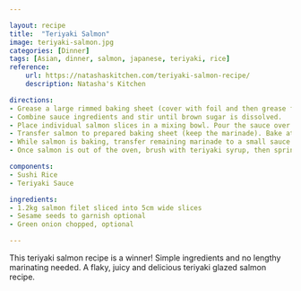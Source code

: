 ```yaml
---

layout: recipe
title:  "Teriyaki Salmon"
image: teriyaki-salmon.jpg
categories: [Dinner]
tags: [Asian, dinner, salmon, japanese, teriyaki, rice]
reference:
    url: https://natashaskitchen.com/teriyaki-salmon-recipe/
    description: Natasha's Kitchen

directions:
- Grease a large rimmed baking sheet (cover with foil and then grease for easier clean-up). Preheat oven to 205˚C.
- Combine sauce ingredients and stir until brown sugar is dissolved.
- Place individual salmon slices in a mixing bowl. Pour the sauce over the salmon, cover with plastic wrap and let marinate 20 minutes (at room temp or refrigerated).
- Transfer salmon to prepared baking sheet (keep the marinade). Bake at 205˚C for 12-16 minutes or until salmon is flaky and cooked through, bake times may vary by thickness and cut of salmon (see notes on how long to bake salmon below).
- While salmon is baking, transfer remaining marinade to a small sauce pan and bring to a boil then reduce heat to a simmer and cook, stirring occasionally until slightly thickened (3-4 min) then remove from heat.
- Once salmon is out of the oven, brush with teriyaki syrup, then sprinkle with chopped green onion and sesame seeds as desired.

components:
- Sushi Rice
- Teriyaki Sauce

ingredients:
- 1.2kg salmon filet sliced into 5cm wide slices
- Sesame seeds to garnish optional
- Green onion chopped, optional

---
```


This teriyaki salmon recipe is a winner! Simple ingredients and no lengthy marinating needed. A flaky, juicy and delicious teriyaki glazed salmon recipe.